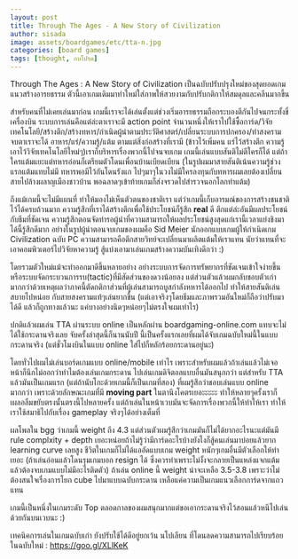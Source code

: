 ```yaml
---
layout: post
title: Through The Ages - A New Story of Civilization
author: sisada
image: assets/boardgames/etc/tta-n.jpg
categories: [board games]
tags: [thought, กบโปรด]
---
```

Through The Ages : A New Story of Civilization เป็นฉบับปรับปรุงใหม่ของสุดยอดเกมแนวสร้างอารยธรรม ตัวนี้เอาเกมเดิมมาทำใหม่ใส่ภาพให้สวยงามกับปรับกติกาให้สมดุลและคลีนมากขึ้น

สำหรับคนที่ไม่เคยเล่นมาก่อน เกมนี้เราจะได้เล่นตั้งแต่ช่วงเริ่มอารยธรรมถือกระบองตีกันไปจนกระทั้งขี่เครื่องบิน ระบบการเล่นคือแต่ล่ะตาเราจะมี action point จำนวนหนึ่งให้เราไปใช้ซื้อการ์ด/วิจัยเทคโนโลยี/สร้างตึก/สร้างทหาร/กำเนิดผู้นำตามประวัติศาสตร์/เปลี่ยนระบบการปกครอง/ทำสงคราม จบตาเราจะได้ อาหาร/แร่/ความรู้/แต้ม ตามแต่สิ่งก่อสร้างที่เรามี (ข้าวไว้เพิ่มคน แร่ไว้สร้างตึก ความรู้เอาไว้วิจัยเทคโนโลยีใหม่ๆ)เราก็บริหารเรื่องพวกนี้ไปจนจบเกม เกมนี้เล่นแบบสันติไม่ตีใครก็ได้ แต่ถ้าใครแต้มแยะแต่ทหารอ่อนก็เตรียมตัวโดนเพื่อนบ้านเบียดเบียน (ในรูปผมมาสายสันติเน้นความรู้ช่วงแรกแต้มแทบไม่มี ทหารพอมีไว้กันโดนรังแก ไปๆมาๆในวงไม่มีใครลงทุนกับทหารผมเลยต้องเปลี่ยนสายไปล้างผลาญเมืองชาวบ้าน พอฉลาดๆเข้าท้ายเกมก็ส่งจรวดไปสำรวจนอกโลกทำแต้ม)

ถึงแม้เกมนี้จะไม่มีแผนที่ ทำให้มองไม่เห็นตัวตนของชาติเรา แต่ว่าเกมนี้เก็บอารมณ์ของการสร้างชนชาติไว้ได้ครบถ้วนมาก ความรู้สึกที่เราได้สร้างตึกเพื่อใช้ประโยชน์ก็รู้สึก **real** ดี ตึกแต่ล่ะอันมีผลประโยชน์กับธีมที่ชัดเจน ความรู้สึกตอนจัดท่ารอผู้นำที่ความสามารถให้ผลประโยชน์สูงสุดแก่เรานี้เวลาแย่งชิงมาได้นี้รู้สึกดีมาก อย่างในรูปผู้นำตอนจบเกมของผมคือ Sid Meier นักออกแบบเกมผู้ให้กำเนิดเกม Civilization ฉบับ PC ความสามารถคือตึกสายวิทย์จะเปลี่ยนมาผลิตแต้มให้เราแทน นัยว่าแทนที่จะเอาคอมพิวเตอร์ไปวิจัยหาความรู้ สู้แบ่งเอามาเล่นเกมสร้างความบันเทิงดีกว่า :)

โดยรวมตัวใหม่แม้จะทำออกมาดีขึ้นหลายอย่าง อย่างระบบการจัดการทรัพยากรที่ชัดเจนเข้าใจง่ายขึ้น หรือระบบจัดกระบวนการรบ(tactic)ที่มีสัดส่วนของดวงน้อยลง แต่ส่วนตัวแล้วผมกลับชอบตัวเก่ามากกว่าด้วยเหตุผลว่าภาคนี้ตัดกติกาส่วนที่ผู้เล่นสามารถบูสกำลังหหารได้ออกไป ทำให้สายสันติเล่นสบายไปหน่อย กับสายสงครามแท้ๆเล่นยากขึ้น (แต่เอาจริงๆโดยธีมและภาพรวมอันใหม่ก็ถือว่าปรับมาได้ดี แล้วก็ถูกทางแล้วนะ แค่บางอย่างนิดๆหน่อยๆไม่ตรงใจผมเท่าไร)

ปกติแล้วผมเล่น TTA ผ่านระบบ online เป็นหลักผ่าน boardgaming-online.com แทบจะไม่ได้ใช้กระดานจริงเลย จับครั้งล่าสุดนี้ก็นานนับปี นี้เป็นครั้งแรกเลยที่ผมได้จับเกมฉบับใหม่นี้ในแบบกระดานจริง (แต่ชั่วโมงบินในแบบ online ใส่ไปก็หลักร้อยกระดานอยู่นะ)

โดยทั่วไปผมไม่เล่นบอร์ดเกมแบบ online/mobile เท่าไร เพราะสำหรับผมแล้วถ้าเล่นแล้วไม่เจอหน้าก็นึกไม่ออกว่าทำไมต้องเล่นเกมกระดาน ไปเล่นเกมดิจิตอลแบบอื่นมันสนุกกว่า แต่สำหรับ TTA แล้วมันเป็นเกมแรก (แต่ถ้านับโกะด้วยเกมนี้ก็เป็นเกมที่สอง) ที่ผมรู้สึกว่าชอบเล่นแบบ online มากกว่า เพราะด้วยลักษณะเกมที่มี **moving part** ในตานึงโคตรเยอะะะะะ ทำให้หลายๆครั้งเราก็เผลอลืมขยับตรงนั้นตรงนี้ไปหลายครั้ง แต่ถ้าเล่นในหน้าเวบมันจะจัดการเรื่องพวกนี้ให้ทำให้เรา ทำให้เราใช้สมาธิไปกับเรื่อง gameplay จริงๆได้อย่างเต็มที่

ผลโพลใน bgg ว่าเกมนี้ weight ถึง 4.3 แต่ส่วนตัวผมรู้สึกว่าเกมมันก็ไม่ได้ยากอะไรนะแต่มันมี rule complxity + depth เยอะหน่อยถ้าไม่รู้ว่ามีการ์ดอะไรบ้างยังไงก็สู้คนเล่นมาบ่อยแล้วยาก learning curve เลยสูง ชีวิตในเกมก็ไม่ได้แออัดแบบเกม weight หนักๆเกมอื่นมีตัวเลือกให้ทำเยอะ (ถ้าเล่นอ่อนแล้วโดนรุมเกมบอก resign ได้ ซึ่งควรทำเพราะไม่งั้งจะกลายเป็นแหล่งแจกแต้ม แล้วต้องจบเกมแบบไม่มีอะไรติดตัว) ถ้าเล่น online นี้ weight น่าจะเหลือ 3.5-3.8 เพราะว่าไม่ต้องสนใจเรื่องการโยก cube ไปมาแบบฉบับกระดาน เหลือแค่ความเป็นเกมแนวเลือกการ์ดจากแถวแทน

เกมนี้เป็นหนึ่งในเกมระดับ Top ตลอดกาลของผมสนุกมากแต่ขอเอากระดานจริงไว้สอนแล้วหนีไปเล่นด้วยกันบนเวบนะ :)

เทคนิคการเล่นในเกมฉบับเก่า ยังปรับใช้ได้ดีอยู่ยกเว้น นโปเลียน ที่โดนลดความสามารถไปเรียบร้อยในฉบับใหม่ : https://goo.gl/XLlKeK


